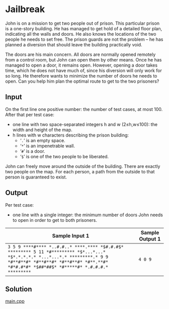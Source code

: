 # Jailbreak

John is on a mission to get two people out of prison. This particular prison is a one-story building. He has managed to get hold of a detailed floor plan, indicating all the walls and doors. He also knows the locations of the two people he needs to set free. The prison guards are not the problem – he has planned a diversion that should leave the building practically void.

The doors are his main concern. All doors are normally opened remotely from a control room, but John can open them by other means. Once he has managed to open a door, it remains open. However, opening a door takes time, which he does not have much of, since his diversion will only work for so long. He therefore wants to minimize the number of doors he needs to open. Can you help him plan the optimal route to get to the two prisoners?

## Input

On the first line one positive number: the number of test cases, at most 100. After that per test case:

- one line with two space-separated integers h and w (2≤h,w≤100): the width and height of the map.
- h lines with w characters describing the prison building:
  - ‘`.`’ is an empty space.
  - ‘`*`’ is an impenetrable wall.
  - ‘`#`’ is a door.
  - ‘`$`’ is one of the two people to be liberated.

John can freely move around the outside of the building. There are exactly two people on the map. For each person, a path from the outside to that person is guaranteed to exist.

## Output

Per test case:

- one line with a single integer: the minimum number of doors John needs to open in order to get to both prisoners.

| Sample Input 1                                               | Sample Output 1 |
| ------------------------------------------------------------ | --------------- |
| `3 5 9 ****#**** *..#.#..* ****.**** *$#.#.#$* ********* 5 11 *#********* *$*...*...* *$*.*.*.*.* *...*...*.* *********.* 9 9 *#**#**#* *#**#**#* *#**#**#* *#**.**#* *#*#.#*#* *$##*##$* *#*****#* *.#.#.#.* ********* ` | `4 0 9`         |

## Solution

[main.cpp](main.cpp)
